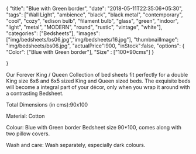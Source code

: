{
    "title": "Blue with Green border",
    "date": "2018-05-11T22:35:06+05:30",
    "tags": ["Wall Light", "ambience", "black", "black metal", "contemporary", "cool", "cozy", "edison bulb", "filament bulb", "glass", "green", "indoor", "light", "metal", "MODERN", "round", "rustic", "vintage", "white"],
    "categories": ["Bedsheets"],
    "images": ["img/bedsheets/bs06.jpg","img/bedsheets/16.jpg"],
    "thumbnailImage": "img/bedsheets/bs06.jpg",
    "actualPrice":900,
    "inStock":false,
    "options": {
            "Color": ["Blue with Green border"],
            "Size" : ["100*90cms"]
    }
    
}

Our Forever King / Queen Collection of bed sheets fit perfectly for a double King size 6x6 and 6x5 sized King and Queen sized beds. The exquisite beds will become a integral part of your décor, only when you wrap it around with a contrasting Bedsheet.

Total Dimensions (in cms):90x100

Material: Cotton

Colour: Blue with Green border Bedsheet size 90*100, comes along with two pillow covers.

Wash and care: Wash separately, especially dark colours. 
